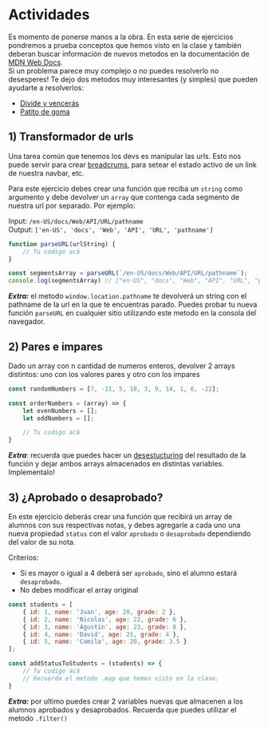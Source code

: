 # Actividades

Es momento de ponerse manos a la obra. En esta serie de ejercicios pondremos a prueba conceptos que hemos visto en la clase y también deberan buscar información de nuevos metodos en la documentación de [MDN Web Docs](https://developer.mozilla.org/en-US/).\
Si un problema parece muy complejo o no puedes resolverlo no desesperes! Te dejo dos metodos muy interesantes (y simples) que pueden ayudarte a resolverlos:

- [Divide y vencerás](https://es.wikipedia.org/wiki/Algoritmo_divide_y_vencer%C3%A1s)
- [Patito de goma](https://es.wikipedia.org/wiki/M%C3%A9todo_de_depuraci%C3%B3n_del_patito_de_goma)

## 1) Transformador de urls

Una tarea común que tenemos los devs es manipular las urls. Esto nos puede servir para crear [breadcrums](https://es.wikipedia.org/wiki/Miga_de_pan_(inform%C3%A1tica)), para setear el estado activo de un link de nuestra navbar, etc.

Para este ejercicio debes crear una función que reciba un `string` como argumento y debe devolver un `array` que contenga cada segmento de nuestra url por separado. Por ejemplo:

Input: `/en-US/docs/Web/API/URL/pathname`\
Output: `['en-US', 'docs', 'Web', 'API', 'URL', 'pathname']`

```javascript
function parseURL(urlString) {
    // Tu codigo acá
}

const segmentsArray = parseURL(`/en-US/docs/Web/API/URL/pathname`);
console.log(segmentsArray) // ["en-US", "docs", "Web", "API", "URL", "pathname"]

```

***Extra:*** el metodo `window.location.pathname` te devolverá un string con el pathname de la url en la que te encuentras parado. Puedes probar tu nueva función `parseURL` en cualquier sitio utilizando este metodo en la consola del navegador.

## 2) Pares e impares

Dado un array con n cantidad de numeros enteros, devolver 2 arrays distintos: uno con los valores pares y otro con los impares

```javascript
const randomNumbers = [7, -11, 5, 18, 3, 9, 14, 1, 6, -22];

const orderNumbers = (array) => {
    let evenNumbers = [];
    let oddNumbers = [];

    // Tu codigo acá
}
```

***Extra***: recuerda que puedes hacer un [desestucturing](https://developer.mozilla.org/en-US/docs/Web/JavaScript/Reference/Operators/Destructuring_assignment) del resultado de la función y dejar ambos arrays almacenados en distintas variables. Implementalo!

## 3) ¿Aprobado o desaprobado?

En este ejercicio deberás crear una función que recibirá un array de alumnos con sus respectivas notas, y debes agregarle a cada uno una nueva propiedad `status` con el valor `aprobado` o `desaprobado` dependiendo del valor de su nota.

Criterios:

- Si es mayor o igual a 4 deberá ser `aprobado`, sino el alumno estará `desaprobado`.
- No debes modificar el array original

```javascript
const students = [
    { id: 1, name: 'Juan', age: 20, grade: 2 },
    { id: 2, name: 'Nicolas', age: 22, grade: 6 },
    { id: 3, name: 'Agustín', age: 23, grade: 8 },
    { id: 4, name: 'David', age: 21, grade: 4 },
    { id: 5, name: 'Camila', age: 20, grade: 3.5 }
];

const addStatusToStudents = (students) => {
    // Tu codigo acá
    // Recuerda el metodo .map que hemos visto en la clase.
}
```

***Extra:*** por ultimo puedes crear 2 variables nuevas que almacenen a los alumnos aprobados y desaprobados. Recuerda que puedes utilizar el metodo `.filter()`

